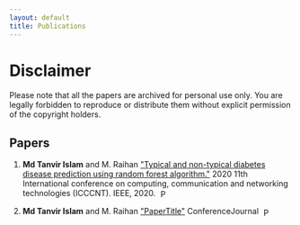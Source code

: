 ```yaml
---
layout: default
title: Publications
---
```


# Disclaimer
Please note that all the papers are archived for personal use only. You are legally forbidden to reproduce or distribute them without explicit permission of the copyright holders.


## Papers
1. <strong>Md Tanvir Islam</strong> and M. Raihan <a href="https://ieeexplore.ieee.org/abstract/document/9225430" target="_blank">"Typical and non-typical diabetes disease prediction using random forest algorithm."</a> 2020 11th International conference on computing, communication and networking technologies (ICCCNT). IEEE, 2020.
   <a href="/assets/papers/TOPIK.pdf" target="_blank"><img src="https://upload.wikimedia.org/wikipedia/commons/8/87/PDF_file_icon.svg" alt="PDF" class="pdf-icon"></a>
   
2. <strong>Md Tanvir Islam</strong> and M. Raihan <a href="https://ieeexplore.ieee.org/abstract/document/9225430" target="_blank">"PaperTitle"</a> ConferenceJournal
   <a href="PDFurlLINK" target="_blank"><img src="https://upload.wikimedia.org/wikipedia/commons/8/87/PDF_file_icon.svg" alt="PDF" class="pdf-icon"></a>



<!-- Add more publications as needed -->

<style>
  .pdf-icon {
    width: 16px;
    height: 16px;
    vertical-align: middle;
    margin-left: 5px;
  }
</style>
